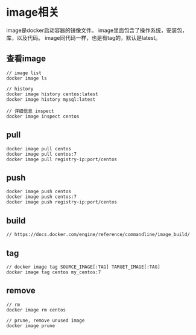 # image相关

image是docker启动容器的镜像文件。
image里面包含了操作系统，安装包，库，以及代码。
image同代码一样，也是有tag的，默认是latest。

## 查看image

```
// image list
docker image ls

// history
docker image history centos:latest
docker image history mysql:latest

// 详细信息 inspect
docker image inspect centos
```

## pull

```
docker image pull centos
docker image pull centos:7
docker image pull registry-ip:port/centos
```

## push

```
docker image push centos
docker image push centos:7
docker image push registry-ip:port/centos
```

## build

```
// https://docs.docker.com/engine/reference/commandline/image_build/
```

## tag

```
// docker image tag SOURCE_IMAGE[:TAG] TARGET_IMAGE[:TAG]
docker image tag centos my_centos:7
```

## remove

```
// rm
docker image rm centos

// prune, remove unused image
docker image prune
```
